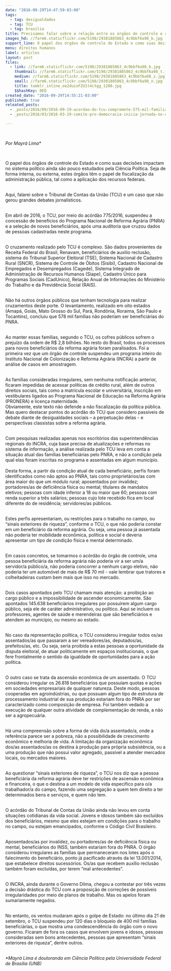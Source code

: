 ```yaml
---
date: "2016-09-29T14:47:59-03:00"
tags:
  - tag: desigualdades
  - tag: TCU
  - tag: brasilia
title: Precisamos falar sobre a relação entre os órgãos de controle e as desigualdades sociais
images_hd: //farm6.staticflickr.com/5198/29381885863_4c9bbf6a98_b.jpg
support_line: O papel dos órgãos de controle do Estado e como suas decisões impactam no sistema político ainda são pouco estudados pela Ciência Política
menu: direitos humanos
label: articles
layout: post
files:
  - link: //farm6.staticflickr.com/5198/29381885863_4c9bbf6a98_b.jpg
    thumbnail: //farm6.staticflickr.com/5198/29381885863_4c9bbf6a98_t.jpg
    medium: //farm6.staticflickr.com/5198/29381885863_4c9bbf6a98_z.jpg
    small: //farm6.staticflickr.com/5198/29381885863_4c9bbf6a98_n.jpg
    title: tumblr_inline_oe2duixFZU1t4ctgg_1280.jpg
    $$hashKey: 0EQ
created_date: "2016-09-29T14:55:21-03:00"
published: true
releated_posts:
  - _posts/2016/09/2016-09-19-acordao-do-tcu-compromete-575-mil-familias-assentadas.md
  - _posts/2016/03/2016-03-29-comite-pro-democracia-inicia-jornada-no-congresso-nacional.md

---
```

<p>&nbsp;</p>

<p><em>Por Mayr&aacute; Lima*</em></p>

<p>&nbsp;</p>

<p>O papel dos &oacute;rg&atilde;os de controle do Estado e como suas decis&otilde;es impactam no sistema pol&iacute;tico ainda s&atilde;o pouco estudados pela Ci&ecirc;ncia Pol&iacute;tica. Seja de forma interna, ou externa, estes &oacute;rg&atilde;os t&ecirc;m o papel de fiscaliza&ccedil;&atilde;o da administra&ccedil;&atilde;o p&uacute;blica, tal como a aplica&ccedil;&atilde;o dos recursos federais.</p>

<p><br />
Aqui, falarei sobre o Tribunal de Contas da Uni&atilde;o (TCU) e um caso que n&atilde;o gerou grandes debates jornal&iacute;sticos.</p>

<p><br />
Em abril de 2016, o TCU, por meio do ac&oacute;rd&atilde;o 775/2016, suspendeu a concess&atilde;o de benef&iacute;cios do Programa Nacional de Reforma Agr&aacute;ria (PNRA) e a sele&ccedil;&atilde;o de novos benefici&aacute;rios, ap&oacute;s uma auditoria que cruzou dados de pessoas cadastradas neste programa.</p>

<p><br />
O cruzamento realizado pelo TCU &eacute; complexo. S&atilde;o dados provenientes da Receita Federal do Brasil, Renavam, benefici&aacute;rios de auxilio reclus&atilde;o, sistema do Tribunal Superior Eleitoral (TSE), Sistema Nacional de Cadastro Rural (SNCR), Sistema de Controle de &Oacute;bitos (Sisibi), Cadastro Nacional de Empregados e Desempregados (Cagede), Sistema Integrado de Administra&ccedil;&atilde;o de Recursos Humanos (Siape), Cadastro &Uacute;nico para Programas Sociais (CadUnico), Rela&ccedil;&atilde;o Anual de Informa&ccedil;&otilde;es do Minist&eacute;rio do Trabalho e da Previd&ecirc;ncia Social (RAIS).</p>

<p><br />
N&atilde;o h&aacute; outros &oacute;rg&atilde;os p&uacute;blicos que tenham tecnologia para realizar cruzamentos deste porte.&nbsp;O levantamento, realizado em oito estados (Amap&aacute;, Goi&aacute;s, Mato Grosso do Sul, Par&aacute;, Rond&ocirc;nia, Roraima, S&atilde;o Paulo e Tocantins), concluiu que 578 mil fam&iacute;lias n&atilde;o poderiam ser benefici&aacute;rias do PNRA.</p>

<p><br />
Ao manter essas fam&iacute;lias, segundo o TCU, os cofres p&uacute;blicos sofrem o preju&iacute;zo da ordem de R$ 2,8 bilh&otilde;es. No resto do Brasil, todos os processos para novos benefici&aacute;rios da reforma agr&aacute;ria foram paralisados. Foi a primeira vez que um &oacute;rg&atilde;o de controle suspendeu um programa inteiro do Instituto Nacional de Coloniza&ccedil;&atilde;o e Reforma Agr&aacute;ria (INCRA) a partir de an&aacute;lise de casos em amostragem. &nbsp;</p>

<p><br />
As fam&iacute;lias consideradas irregulares, sem nenhuma notifica&ccedil;&atilde;o anterior, ficaram impedidas de acessar pol&iacute;ticas de cr&eacute;dito rural, al&eacute;m de outros direitos sociais, tais como a matr&iacute;cula escolar e universit&aacute;ria, inscri&ccedil;&atilde;o em vestibulares ligados ao Programa Nacional de Educa&ccedil;&atilde;o na Reforma Agr&aacute;ria (PRONERA) e licen&ccedil;a maternidade.<br />
Obviamente, este texto n&atilde;o defende a n&atilde;o fiscaliza&ccedil;&atilde;o da pol&iacute;tica p&uacute;blica. Mas quero destacar pontos do ac&oacute;rd&atilde;o do TCU que considero pass&iacute;veis de debate diante de desigualdades sociais &ndash; a perpetua&ccedil;&atilde;o delas - e perspectivas classistas sobre a reforma agr&aacute;ria.</p>

<p><br />
Com pesquisas realizadas apenas nos escrit&oacute;rios das superintend&ecirc;ncias regionais do INCRA, cuja base precisa de atualiza&ccedil;&otilde;es e reformas no sistema de informa&ccedil;&atilde;o, a an&aacute;lise realizada pelo TCU leva em conta a situa&ccedil;&atilde;o atual das fam&iacute;lias benefici&aacute;rias pelo PNRA, e n&atilde;o a condi&ccedil;&atilde;o pela qual elas foram inscritas no programa e assentadas em algum munic&iacute;pio.<br />
<br />
Desta forma, a partir da condi&ccedil;&atilde;o atual de cada benefici&aacute;rio, perfis foram identificados como n&atilde;o aptos ao PNRA, tais como propriet&aacute;rios/as com &aacute;rea maior do que um m&oacute;dulo rural; aposentados por invalidez; portadores/as de defici&ecirc;ncia f&iacute;sica ou mental; titulares de mandatos eletivos; pessoas com idade inferior a 18 ou maior que 60; pessoas com renda superior a tr&ecirc;s sal&aacute;rios; pessoas cujo lote recebido fica em local diferente do de resid&ecirc;ncia; servidores/as p&uacute;blicos.</p>

<p><br />
Estes perfis apresentariam, ou restri&ccedil;&otilde;es para o trabalho no campo, ou &ldquo;sinais exteriores de riqueza&rdquo;, conforme o TCU, o que n&atilde;o poderia constar em um benefici&aacute;rio da reforma agr&aacute;ria. Ou seja, uma pessoa j&aacute; assentada n&atilde;o poderia ter mobilidade econ&ocirc;mica, pol&iacute;tica e social e deveria apresentar um tipo de condi&ccedil;&atilde;o f&iacute;sica e mental determinado. &nbsp;</p>

<p><br />
Em casos concretos, se tomarmos o ac&oacute;rd&atilde;o do &oacute;rg&atilde;o de controle, uma pessoa benefici&aacute;ria da reforma agr&aacute;ria n&atilde;o poderia vir a ser um/a servidor/a p&uacute;blico/a, n&atilde;o poderia concorrer a nenhum cargo eletivo, n&atilde;o poderia ter um autom&oacute;vel de mais de R$ 70 mil - vale lembrar que tratores e colheitadeiras custam bem mais que isso no mercado.</p>

<p><br />
Dois casos apontados pelo TCU chamam mais aten&ccedil;&atilde;o: a proibi&ccedil;&atilde;o ao cargo p&uacute;blico e a impossibilidade de ascender economicamente. S&atilde;o apontados 145.638 benefici&aacute;rios irregulares por possu&iacute;rem algum cargo p&uacute;blico, seja ele de car&aacute;ter administrativo, ou pol&iacute;tico. Aqui se incluem os professores, agentes de sa&uacute;de e merendeiras que s&atilde;o benefici&aacute;rios e atendem ao munic&iacute;pio, ou mesmo ao estado.</p>

<p><br />
No caso da representa&ccedil;&atilde;o pol&iacute;tica, o TCU considerou irregular todos os/as assentados/as que passaram a ser vereadores/as, deputados/as, prefeitos/as, etc. Ou seja, seria proibida a estas pessoas a oportunidade da disputa eleitoral, de atuar politicamente em espa&ccedil;os institucionais, o que fere frontalmente o sentido da igualdade de oportunidades para a a&ccedil;&atilde;o pol&iacute;tica.</p>

<p><br />
O outro caso se trata da ascens&atilde;o econ&ocirc;mica de um assentado. O TCU considerou irregular os 26.818 benefici&aacute;rios que possu&iacute;am quotas e a&ccedil;&otilde;es em sociedades empresariais de qualquer natureza. Deste modo, pessoas cooperadas em agroind&uacute;strias, ou que possuam algum tipo de estrutura de processamento industrial de sua produ&ccedil;&atilde;o estariam fora do PNRA por ser caracterizado como composi&ccedil;&atilde;o de empresa. Foi tamb&eacute;m vedado a execu&ccedil;&atilde;o de qualquer outra atividade de complementa&ccedil;&atilde;o de renda, a n&atilde;o ser a agropecu&aacute;ria.</p>

<p><br />
H&aacute; uma compreens&atilde;o sobre a forma de vida do/a assentado/a, onde a refer&ecirc;ncia parece ser a pobreza, n&atilde;o a possibilidade de crescimento econ&ocirc;mico e melhoria de vida. A limita&ccedil;&atilde;o da organiza&ccedil;&atilde;o econ&ocirc;mica dos/as assentados/as os destina &agrave; produ&ccedil;&atilde;o para pr&oacute;pria subsist&ecirc;ncia, ou a uma produ&ccedil;&atilde;o que n&atilde;o possui valor agregado, pass&iacute;vel a atender mercados locais, ou mercados maiores.</p>

<p><br />
Ao questionar &ldquo;sinais exteriores de riqueza&rdquo;, o TCU nos diz que a pessoa benefici&aacute;ria da reforma agr&aacute;ria deve ter restri&ccedil;&otilde;es de ascens&atilde;o econ&ocirc;mica e financeira, o que o destina a um modelo de vida espec&iacute;fico para o/a trabalhador/a do campo, fazendo uma segrega&ccedil;&atilde;o a quem tem direito a ter determinados bens e servi&ccedil;os, e quem n&atilde;o tem.</p>

<p><br />
O ac&oacute;rd&atilde;o do Tribunal de Contas da Uni&atilde;o ainda n&atilde;o levou em conta situa&ccedil;&otilde;es cotidianas da vida social. Jovens e idosos tamb&eacute;m s&atilde;o exclu&iacute;dos dos benefici&aacute;rios, mesmo que eles estejam em condi&ccedil;&otilde;es para o trabalho no campo, ou estejam emancipados, conforme o C&oacute;digo Civil Brasileiro.</p>

<p><br />
Aposentados/as por invalidez, ou portadores/as de defici&ecirc;ncia f&iacute;sica ou mental, benefici&aacute;rios do INSS, tamb&eacute;m estariam fora do PNRA. O &oacute;rg&atilde;o considerou irregulares as fam&iacute;lias que permaneceram nos lotes ap&oacute;s o falecimento do benefici&aacute;rio, ponto j&aacute; pacificado atrav&eacute;s da lei 13.001/2014, que estabelece direitos sucess&oacute;rios. Os/as que recebem aux&iacute;lio reclus&atilde;o tamb&eacute;m foram exclu&iacute;das, por terem &ldquo;mal antecedentes&rdquo;.</p>

<p><br />
O INCRA, ainda durante o Governo Dilma, chegou a contestar por tr&ecirc;s vezes a decis&atilde;o dr&aacute;stica do TCU com a proposi&ccedil;&atilde;o de corre&ccedil;&otilde;es de poss&iacute;veis irregularidades por meio de planos de trabalho. Mas os apelos foram sumariamente negados.</p>

<p><br />
No entanto, os ventos mudaram ap&oacute;s o golpe de Estado: no &uacute;ltimo dia 21 de setembro, o TCU suspendeu por 120 dias o bloqueio de 400 mil fam&iacute;lias benefici&aacute;rias, o que mostra uma condescend&ecirc;ncia do &oacute;rg&atilde;o com o novo governo. Ficaram de fora os casos que envolvem jovens e idosos, pessoas consideradas sem bons antecedentes, pessoas que apresentam &ldquo;sinais exteriores de riqueza&rdquo;, dentre outros.</p>

<p><br />
<em>*Mayr&aacute; Lima &eacute; doutoranda em&nbsp;Ci&ecirc;ncia&nbsp;Pol&iacute;tica&nbsp;pela Universidade Federal de Bras&iacute;lia (UNB)</em></p>
